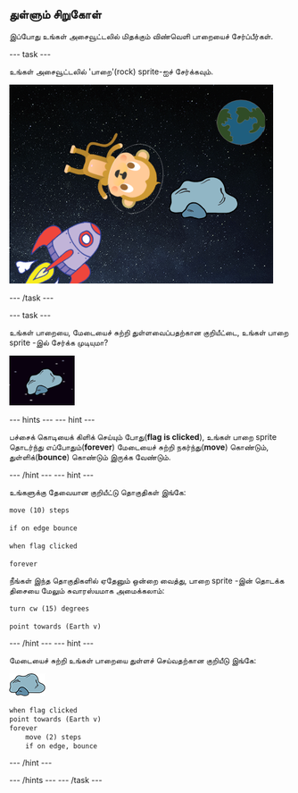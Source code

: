 ## துள்ளும் சிறுகோள்

இப்போது உங்கள் அசைவூட்டலில் மிதக்கும் விண்வெளி பாறையைச் சேர்ப்பீர்கள்.

--- task ---

உங்கள் அசைவூட்டலில் 'பாறை'(rock) sprite-ஐச் சேர்க்கவும்.

![ஒரு பாறை sprite -ஐச் சேர்த்தல்](images/space-rock-sprite.png)

--- /task ---

--- task ---

உங்கள் பாறையை, மேடையைச் சுற்றி துள்ளவைப்பதற்கான குறியீட்டை, உங்கள் பாறை sprite -இல் சேர்க்க முடியுமா?

![ஒரு துள்ளும் பாறையை சோதித்தல்](images/space-bounce-test.png)

--- hints ---
--- hint ---

பச்சைக் கொடியைக் கிளிக் செய்யும் போது(**flag is clicked**), உங்கள் பாறை sprite தொடர்ந்து எப்போதும்(**forever**) மேடையைச் சுற்றி நகர்ந்து(**move**) கொண்டும், துள்ளிக்(**bounce**) கொண்டும் இருக்க வேண்டும்.

--- /hint --- --- hint ---

உங்களுக்கு தேவையான குறியீட்டு தொகுதிகள் இங்கே:

```blocks3
move (10) steps

if on edge bounce

when flag clicked

forever
```

நீங்கள் இந்த தொகுதிகளில் ஏதேனும் ஒன்றை வைத்து, பாறை sprite -இன் தொடக்க திசையை மேலும் சுவாரஸ்யமாக அமைக்கலாம்:

```blocks3
turn cw (15) degrees

point towards (Earth v)
```

--- /hint --- --- hint ---

மேடையைச் சுற்றி உங்கள் பாறையை துள்ளச் செய்வதற்கான குறியீடு இங்கே:

![பாறை sprite](images/sprite-rock.png)

```blocks3
when flag clicked
point towards (Earth v)
forever
    move (2) steps
    if on edge, bounce
```

--- /hint ---

--- /hints --- --- /task ---